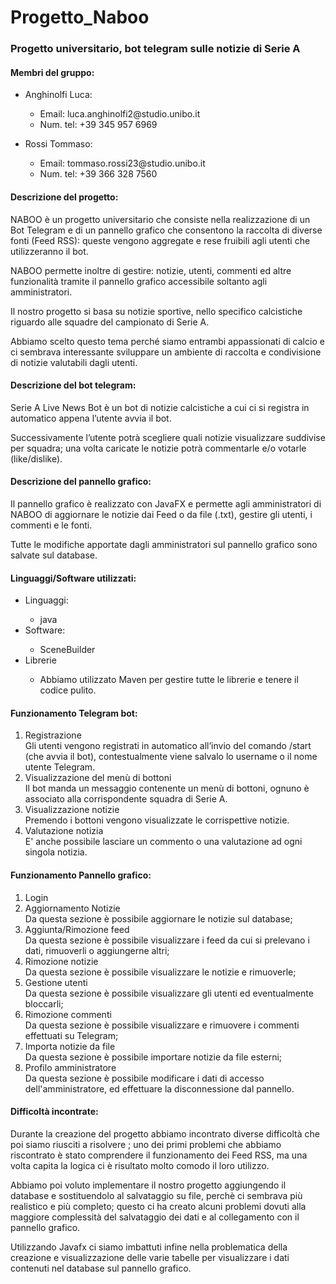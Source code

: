 # Progetto_Naboo
### Progetto universitario, bot telegram sulle notizie di Serie A

#### Membri del gruppo:
<ul>
   <li>Anghinolfi Luca:</li>
  <ul>
     <li>Email: luca.anghinolfi2@studio.unibo.it</li>
     <li>Num. tel: +39 345 957 6969</li>
  </ul>
</ul>

<ul>
  <li> Rossi Tommaso:</li>
  <ul>
      <li>Email: tommaso.rossi23@studio.unibo.it</li>  
      <li>Num. tel: +39 366 328 7560</li>
  </ul>
</ul>

#### Descrizione del progetto:
NABOO è un progetto universitario che consiste nella realizzazione di un Bot Telegram e di un pannello grafico che consentono la raccolta di diverse fonti (Feed RSS): queste vengono aggregate e rese fruibili agli utenti che utilizzeranno il bot.


NABOO permette inoltre di gestire: notizie, utenti, commenti ed altre funzionalità tramite il pannello grafico accessibile soltanto agli amministratori.

Il nostro progetto si basa su notizie sportive, nello specifico calcistiche riguardo alle squadre del campionato di Serie A.


Abbiamo scelto questo tema perché siamo entrambi appassionati di calcio e ci sembrava interessante sviluppare un ambiente di raccolta e condivisione di notizie valutabili dagli utenti.


#### Descrizione del bot telegram:
Serie A Live News Bot è un bot di notizie calcistiche a cui ci si registra in automatico appena l’utente avvia il bot.


Successivamente l’utente potrà scegliere quali notizie visualizzare suddivise per squadra; una volta caricate le notizie potrà commentarle e/o votarle (like/dislike).


#### Descrizione del pannello grafico:
Il pannello grafico è realizzato con JavaFX e permette agli amministratori di NABOO di aggiornare le notizie dai Feed o da file (.txt), gestire gli utenti, i commenti e le fonti.


Tutte le modifiche apportate dagli amministratori sul pannello grafico sono salvate sul database.


#### Linguaggi/Software utilizzati:
<ul>
<li>Linguaggi:</li>
<ul>
<li>java</li>
</ul>
<li>Software:</li>
<ul>
<li>SceneBuilder</li>
</ul>
<li>Librerie</li>
<ul>
<li>Abbiamo utilizzato Maven per gestire tutte le librerie e tenere il codice pulito.</li>
</ul>
</ul>

#### Funzionamento Telegram bot:
<ol>
<li>Registrazione</li>
Gli utenti vengono registrati in automatico all’invio del comando /start (che avvia il bot), contestualmente viene salvalo lo username o il nome utente Telegram.
<li>Visualizzazione del menù di bottoni</li>
Il bot manda un messaggio contenente un menù di bottoni, ognuno è associato alla corrispondente squadra di Serie A.
<li>Visualizzazione notizie</li>
Premendo i bottoni vengono visualizzate le corrispettive notizie.
<li>Valutazione notizia</li>
E' anche possibile lasciare un commento o una valutazione ad ogni singola notizia.
</ol>

#### Funzionamento Pannello grafico:
<ol>
  <li>Login</li>
  <li>Aggiornamento Notizie</li>
      Da questa sezione è possibile aggiornare le notizie sul database;
  <li>Aggiunta/Rimozione feed</li>
      Da questa sezione è possibile visualizzare i feed da cui si prelevano i dati, rimuoverli o aggiungerne altri;
  <li>Rimozione notizie</li>
      Da questa sezione è possibile visualizzare le notizie e rimuoverle;
  <li>Gestione utenti</li>
      Da questa sezione è possibile visualizzare gli utenti ed eventualmente bloccarli;
  <li>Rimozione commenti</li>
      Da questa sezione è possibile visualizzare e rimuovere i commenti effettuati su Telegram;
  <li>Importa notizie da file</li>
      Da questa sezione è possibile importare notizie da file esterni;
  <li>Profilo amministratore</li>
      Da questa sezione è possibile modificare i dati di accesso dell'amministratore, ed effettuare la disconnessione dal pannello.
</ol>



#### Difficoltà incontrate:
Durante la creazione del progetto abbiamo incontrato diverse difficoltà che poi siamo riusciti a risolvere ; uno dei primi problemi che abbiamo riscontrato è stato comprendere il funzionamento dei Feed RSS, ma una volta capita la logica ci è risultato molto comodo il loro utilizzo.


Abbiamo poi voluto implementare il nostro progetto aggiungendo il database e sostituendolo al salvataggio su file, perchè ci sembrava più realistico e più completo; questo ci ha creato alcuni problemi dovuti alla maggiore complessità del salvataggio dei dati e al collegamento con il pannello grafico.


Utilizzando Javafx ci siamo imbattuti infine nella problematica della creazione e visualizzazione delle varie tabelle per visualizzare i dati contenuti nel database sul pannello grafico.

